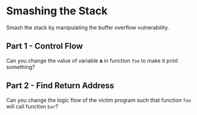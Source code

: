 # Smashing the Stack

Smash the stack by manipulating the buffer overflow vulnerability.

## Part 1 - Control Flow

Can you change the value of variable **a** in function `foo` to make it print something?

## Part 2 - Find Return Address

Can you change the logic flow of the victim program such that function `foo` will call function `bar`?